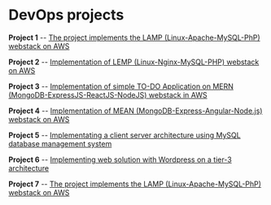 # DevOps projects
**Project 1** -- [The project implements the LAMP (Linux-Apache-MySQL-PhP) webstack on AWS](https://github.com/omotayoofere/DevOps-Projects/tree/main/project-one)

 **Project 2** -- [Implementation of LEMP (Linux-Nginx-MySQL-PHP) webstack on AWS](https://github.com/omotayoofere/DevOps-Projects/tree/main/project-two)

**Project 3** -- [Implementation of simple TO-DO Application on MERN (MongoDB-ExpressJS-ReactJS-NodeJS) webstack in AWS](https://github.com/omotayoofere/DevOps-Projects/tree/main/project-three)

**Project 4** -- [Implementation of MEAN (MongoDB-Express-Angular-Node.js) webstack on AWS](https://github.com/omotayoofere/DevOps-Projects/tree/main/project-four)

 **Project 5** -- [Implementating a client server architecture using MySQL database management system](https://github.com/omotayoofere/DevOps-Projects/tree/main/project-five)

 **Project 6** -- [Implementing web solution with Wordpress on a tier-3 architecture](https://github.com/omotayoofere/DevOps-Projects/tree/main/project-six)

 **Project 7** -- [The project implements the LAMP (Linux-Apache-MySQL-PhP) webstack on AWS]()
